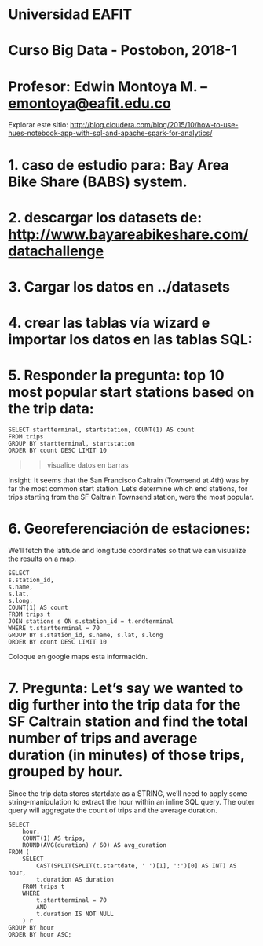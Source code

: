 # Universidad EAFIT
# Curso Big Data - Postobon, 2018-1
# Profesor: Edwin Montoya M. – emontoya@eafit.edu.co

Explorar este sitio: http://blog.cloudera.com/blog/2015/10/how-to-use-hues-notebook-app-with-sql-and-apache-spark-for-analytics/

# 1. caso de estudio para: Bay Area Bike Share (BABS) system.

# 2. descargar los datasets de: http://www.bayareabikeshare.com/datachallenge

# 3. Cargar los datos en ../datasets

# 4. crear las tablas vía wizard e importar los datos en las tablas SQL:

# 5. Responder la pregunta: top 10 most popular start stations based on the trip data:

    SELECT startterminal, startstation, COUNT(1) AS count 
    FROM trips 
    GROUP BY startterminal, startstation 
    ORDER BY count DESC LIMIT 10

>> visualice datos en barras

Insight: It seems that the San Francisco Caltrain (Townsend at 4th) was by far the most common start station. Let’s determine which end stations, for trips starting from the SF Caltrain Townsend station, were the most popular.

# 6. Georeferenciación de estaciones:

We’ll fetch the latitude and longitude coordinates so that we can visualize the results on a map.

    SELECT
    s.station_id,
    s.name,
    s.lat,
    s.long,
    COUNT(1) AS count
    FROM trips t
    JOIN stations s ON s.station_id = t.endterminal
    WHERE t.startterminal = 70
    GROUP BY s.station_id, s.name, s.lat, s.long
    ORDER BY count DESC LIMIT 10

Coloque en google maps esta información.

# 7. Pregunta: Let’s say we wanted to dig further into the trip data for the SF Caltrain station and find the total number of trips and average duration (in minutes) of those trips, grouped by hour.

Since the trip data stores startdate as a STRING, we’ll need to apply some string-manipulation to extract the hour within an inline SQL query. The outer query will aggregate the count of trips and the average duration.

    SELECT
        hour,
        COUNT(1) AS trips,
        ROUND(AVG(duration) / 60) AS avg_duration
    FROM (
        SELECT
            CAST(SPLIT(SPLIT(t.startdate, ' ')[1], ':')[0] AS INT) AS hour,
            t.duration AS duration
        FROM trips t
        WHERE
            t.startterminal = 70
            AND
            t.duration IS NOT NULL
        ) r
    GROUP BY hour
    ORDER BY hour ASC;
